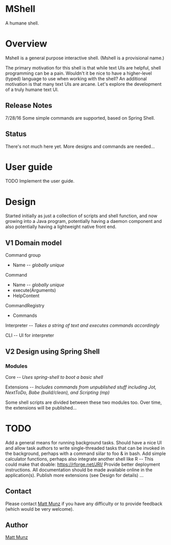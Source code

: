 # MShell

A humane shell.

# Overview

Mshell is a general purpose interactive shell. (Mshell is a provisional name.)

The primary motivation for this shell is that while text UIs are helpful, shell programming can be a pain. Wouldn't it be nice to have a higher-level (typed) language to use when working with the shell? An additional motivation is that many text UIs are arcane. Let's explore the development of a truly humane text UI.

## Release Notes

7/28/16 Some simple commands are supported, based on Spring Shell. 

## Status

There's not much here yet. More designs and commands are needed...

# User guide

TODO Implement the user guide.

# Design

Started initially as just a collection of scripts and shell function, and now growing into a Java program, potentially having a daemon component and also potentially having a lightweight native front end.

## V1 Domain model

Command group
+ Name -- _globally unique_

Command
+ Name -- _globally unique_
+ execute(Arguments)
+ HelpContent

CommandRegistry
+ Commands

Interpreter -- _Takes a string of text and executes commands accordingly_

CLI -- UI for interpreter

## V2 Design using Spring Shell

### Modules

Core -- _Uses spring-shell to boot a basic shell_

Extensions -- _Includes commands from unpublished stuff including Jot, NextToDo, Babe (build/clean), and Scripting (mp)_

Some shell scripts are divided between these two modules too. Over time, the extensions will be published...

# TODO 

Add a general means for running background tasks. Should have a nice UI and allow task 
  authors to write single-threaded tasks that can be invoked in the background, perhaps with a 
  command siilar to foo & in bash.
Add simple calculator functions, perhaps also integrate another shell like R
-- This could make that doable: https://rforge.net/JRI/
Provide better deployment instructions.
All documentation should be made available online in the application(s).
Publish more extensions (see Design for details)
...

## Contact

Please contact [Matt Munz](https://github.com/mattmunz) if you have any difficulty or 
to provide feedback (which would be very welcome).

## Author

[Matt Munz](https://github.com/mattmunz)

